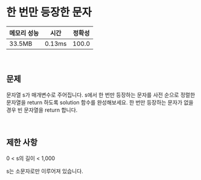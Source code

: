 # 한 번만 등장한 문자

| 메모리 성능 | 시간 | 정확성 |
| ---- | ---- | ---- |
| 33.5MB | 0.13ms | 100.0 |

<br />

## 문제

문자열 s가 매개변수로 주어집니다. s에서 한 번만 등장하는 문자를 사전 순으로 정렬한 문자열을 return 하도록 solution 함수를 완성해보세요. 한 번만 등장하는 문자가 없을 경우 빈 문자열을 return 합니다.


<br />

## 제한 사항
0 < s의 길이 < 1,000

s는 소문자로만 이루어져 있습니다.
